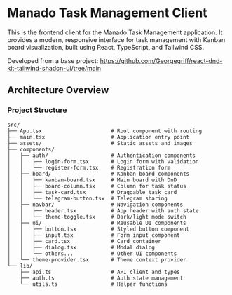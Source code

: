 # Manado Task Management Client

This is the frontend client for the Manado Task Management application. It provides a modern, responsive interface for task management with Kanban board visualization, built using React, TypeScript, and Tailwind CSS.

Developed from a base project: https://github.com/Georgegriff/react-dnd-kit-tailwind-shadcn-ui/tree/main 

## Architecture Overview

### Project Structure
```
src/
├── App.tsx                      # Root component with routing
├── main.tsx                     # Application entry point
├── assets/                      # Static assets and images
├── components/
│   ├── auth/                    # Authentication components
│   │   ├── login-form.tsx       # Login form with validation
│   │   └── register-form.tsx    # Registration form
│   ├── board/                   # Kanban board components
│   │   ├── kanban-board.tsx     # Main board with DnD
│   │   ├── board-column.tsx     # Column for task status
│   │   ├── task-card.tsx        # Draggable task card
│   │   └── telegram-button.tsx  # Telegram sharing
│   ├── navbar/                  # Navigation components
│   │   ├── header.tsx           # App header with auth state
│   │   └── theme-toggle.tsx     # Dark/light mode switch
│   ├── ui/                      # Reusable UI components
│   │   ├── button.tsx           # Styled button component
│   │   ├── input.tsx            # Form input component
│   │   ├── card.tsx             # Card container
│   │   ├── dialog.tsx           # Modal dialog
│   │   └── others...            # Other UI components
│   └── theme-provider.tsx       # Theme context provider
└── lib/
    ├── api.ts                   # API client and types
    ├── auth.ts                  # Auth state management
    └── utils.ts                 # Helper functions
```